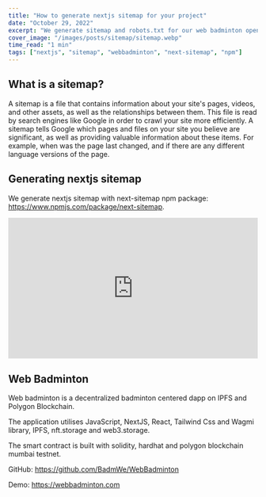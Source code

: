```yaml
---
title: "How to generate nextjs sitemap for your project"
date: "October 29, 2022"
excerpt: "We generate sitemap and robots.txt for our web badminton open-source nextjs project."
cover_image: "/images/posts/sitemap/sitemap.webp"
time_read: "1 min"
tags: ["nextjs", "sitemap", "webbadminton", "next-sitemap", "npm"]
---
```


## What is a sitemap?

A sitemap is a file that contains information about your site's pages, videos, and other assets, as well as the relationships between them. This file is read by search engines like Google in order to crawl your site more efficiently. A sitemap tells Google which pages and files on your site you believe are significant, as well as providing valuable information about these items. For example, when was the page last changed, and if there are any different language versions of the page.

## Generating nextjs sitemap

We generate nextjs sitemap with next-sitemap npm package: https://www.npmjs.com/package/next-sitemap.

<div style="position: relative; padding-bottom: 56.25%;">
<iframe style="border: 1; top: 0; left: 0; width: 100%; height: 100%; position: absolute;" src="https://www.youtube.com/embed/Dud9a8ShCVM?autoplay=1&mute=1" title="YouTube video player" frameborder="0" allow="accelerometer; autoplay; clipboard-write; encrypted-media; gyroscope; picture-in-picture" allowfullscreen></iframe>
</div>

## Web Badminton

Web badminton is a decentralized badminton centered dapp on IPFS and Polygon Blockchain.

The application utilises JavaScript, NextJS, React, Tailwind Css and Wagmi library, IPFS, nft.storage and web3.storage.

The smart contract is built with solidity, hardhat and polygon blockchain mumbai testnet.

GitHub: https://github.com/BadmWe/WebBadminton

Demo: https://webbadminton.com
